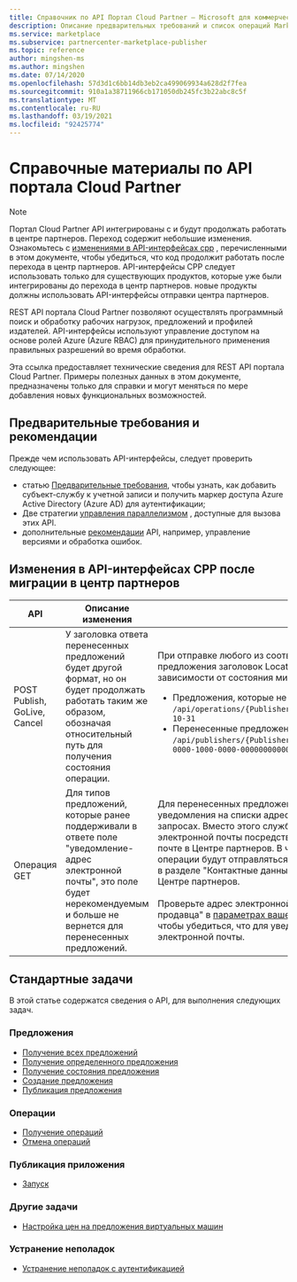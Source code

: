 ```yaml
---
title: Справочник по API Портал Cloud Partner — Microsoft для коммерческого рынка
description: Описание предварительных требований и список операций Marketplace API.
ms.service: marketplace
ms.subservice: partnercenter-marketplace-publisher
ms.topic: reference
author: mingshen-ms
ms.author: mingshen
ms.date: 07/14/2020
ms.openlocfilehash: 57d3d1c6bb14db3eb2ca499069934a628d2f7fea
ms.sourcegitcommit: 910a1a38711966cb171050db245fc3b22abc8c5f
ms.translationtype: MT
ms.contentlocale: ru-RU
ms.lasthandoff: 03/19/2021
ms.locfileid: "92425774"
---
```

# <a name="cloud-partner-portal-api-reference"></a>Справочные материалы по API портала Cloud Partner

> [!NOTE]
> Портал Cloud Partner API интегрированы с и будут продолжать работать в центре партнеров. Переход содержит небольшие изменения. Ознакомьтесь с [изменениями в API-интерфейсах cpp](#changes-to-cpp-apis-after-the-migration-to-partner-center) , перечисленными в этом документе, чтобы убедиться, что код продолжит работать после перехода в центр партнеров. API-интерфейсы CPP следует использовать только для существующих продуктов, которые уже были интегрированы до перехода в центр партнеров. новые продукты должны использовать API-интерфейсы отправки центра партнеров.

REST API портала Cloud Partner позволяют осуществлять программный поиск и обработку рабочих нагрузок, предложений и профилей издателей. API-интерфейсы используют управление доступом на основе ролей Azure (Azure RBAC) для принудительного применения правильных разрешений во время обработки.

Эта ссылка предоставляет технические сведения для REST API портала Cloud Partner. Примеры полезных данных в этом документе, предназначены только для справки и могут меняться по мере добавления новых функциональных возможностей.

## <a name="prerequisites-and-considerations"></a>Предварительные требования и рекомендации

Прежде чем использовать API-интерфейсы, следует проверить следующее:

- статью [Предварительные требования](./cloud-partner-portal-api-prerequisites.md), чтобы узнать, как добавить субъект-службу к учетной записи и получить маркер доступа Azure Active Directory (Azure AD) для аутентификации;
- Две стратегии [управления параллелизмом](./cloud-partner-portal-api-concurrency-control.md) , доступные для вызова этих API.
- дополнительные [рекомендации](./cloud-partner-portal-api-considerations.md) API, например, управление версиями и обработка ошибок.

## <a name="changes-to-cpp-apis-after-the-migration-to-partner-center"></a>Изменения в API-интерфейсах CPP после миграции в центр партнеров

| **API** | **Описание изменения** | **Влияние** |
| ------- | ---------------------- | ---------- |
| POST Publish, GoLive, Cancel | У заголовка ответа перенесенных предложений будет другой формат, но он будет продолжать работать таким же образом, обозначая относительный путь для получения состояния операции. | При отправке любого из соответствующих запросов POST для предложения заголовок Location будет иметь один из двух форматов в зависимости от состояния миграции предложения:<ul><li>Предложения, которые не были перенесены<br>`/api/operations/{PublisherId}${offerId}$2$preview?api-version=2017-10-31`</li><li>Перенесенные предложения<br>`/api/publishers/{PublisherId}/offers/{offereId}/operations/408a4835-0000-1000-0000-000000000000?api-version=2017-10-31`</li> |
| Операция GET | Для типов предложений, которые ранее поддерживали в ответе поле "уведомление-адрес электронной почты", это поле будет нерекомендуемым и больше не вернется для перенесенных предложений. | Для перенесенных предложений мы больше не будем отправлять уведомления на списки адресов электронной почты, указанные в запросах. Вместо этого служба API будет отправлять сообщения электронной почты посредством процесса уведомления по электронной почте в Центре партнеров. В частности, уведомления о ходе выполнения операции будут отправляться по адресу электронной почты, указанному в разделе "Контактные данные продавца" параметров учетной записи в Центре партнеров.<br><br>Проверьте адрес электронной почты в разделе "контактные данные продавца" в [параметрах вашей учетной записи](https://partner.microsoft.com/dashboard/account/management) в центре партнеров, чтобы убедиться, что для уведомлений указан правильный адрес электронной почты.  |

## <a name="common-tasks"></a>Стандартные задачи

В этой статье содержатся сведения о API, для выполнения следующих задач.

### <a name="offers"></a>Предложения

- [Получение всех предложений](./cloud-partner-portal-api-retrieve-offers.md)
- [Получение определенного предложения](./cloud-partner-portal-api-retrieve-specific-offer.md)
- [Получение состояния предложения](./cloud-partner-portal-api-retrieve-offer-status.md)
- [Создание предложения](./cloud-partner-portal-api-creating-offer.md)
- [Публикация предложения](./cloud-partner-portal-api-publish-offer.md)

### <a name="operations"></a>Операции

- [Получение операций](./cloud-partner-portal-api-retrieve-operations.md)
- [Отмена операций](./cloud-partner-portal-api-cancel-operations.md)

### <a name="publish-an-app"></a>Публикация приложения

- [Запуск](./cloud-partner-portal-api-go-live.md)

### <a name="other-tasks"></a>Другие задачи

- [Настройка цен на предложения виртуальных машин](./cloud-partner-portal-api-setting-price.md)

### <a name="troubleshooting"></a>Устранение неполадок

- [Устранение неполадок с аутентификацией](./cloud-partner-portal-api-troubleshooting-authentication-errors.md)
